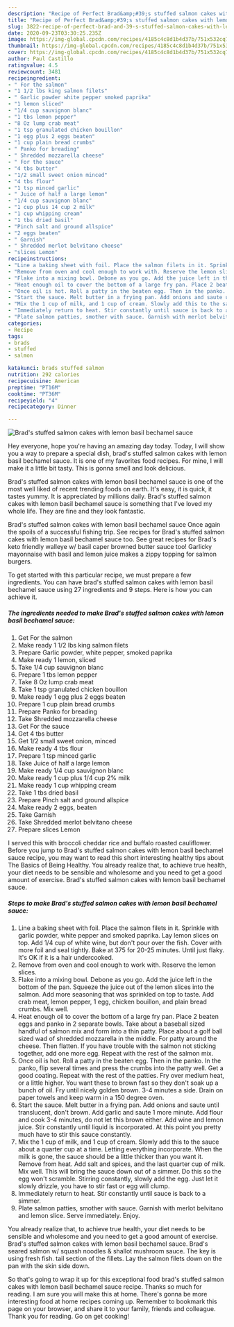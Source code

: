 ```yaml
---
description: "Recipe of Perfect Brad&amp;#39;s stuffed salmon cakes with lemon basil bechamel sauce"
title: "Recipe of Perfect Brad&amp;#39;s stuffed salmon cakes with lemon basil bechamel sauce"
slug: 3822-recipe-of-perfect-brad-and-39-s-stuffed-salmon-cakes-with-lemon-basil-bechamel-sauce
date: 2020-09-23T03:30:25.235Z
image: https://img-global.cpcdn.com/recipes/4185c4c8d1b4d37b/751x532cq70/brads-stuffed-salmon-cakes-with-lemon-basil-bechamel-sauce-recipe-main-photo.jpg
thumbnail: https://img-global.cpcdn.com/recipes/4185c4c8d1b4d37b/751x532cq70/brads-stuffed-salmon-cakes-with-lemon-basil-bechamel-sauce-recipe-main-photo.jpg
cover: https://img-global.cpcdn.com/recipes/4185c4c8d1b4d37b/751x532cq70/brads-stuffed-salmon-cakes-with-lemon-basil-bechamel-sauce-recipe-main-photo.jpg
author: Paul Castillo
ratingvalue: 4.5
reviewcount: 3481
recipeingredient:
- " For the salmon"
- "1 1/2 lbs king salmon filets"
- " Garlic powder white pepper smoked paprika"
- "1 lemon sliced"
- "1/4 cup sauvignon blanc"
- "1 tbs lemon pepper"
- "8 Oz lump crab meat"
- "1 tsp granulated chicken bouillon"
- "1 egg plus 2 eggs beaten"
- "1 cup plain bread crumbs"
- " Panko for breading"
- " Shredded mozzarella cheese"
- " For the sauce"
- "4 tbs butter"
- "1/2 small sweet onion minced"
- "4 tbs flour"
- "1 tsp minced garlic"
- " Juice of half a large lemon"
- "1/4 cup sauvignon blanc"
- "1 cup plus 14 cup 2 milk"
- "1 cup whipping cream"
- "1 tbs dried basil"
- "Pinch salt and ground allspice"
- "2 eggs beaten"
- " Garnish"
- " Shredded merlot belvitano cheese"
- "slices Lemon"
recipeinstructions:
- "Line a baking sheet with foil. Place the salmon filets in it. Sprinkle with garlic powder, white pepper and smoked paprika. Lay lemon slices on top. Add 1/4 cup of white wine, but don&#39;t pour over the fish. Cover with more foil and seal tightly. Bake at 375 for 20-25 minutes. Until just flaky. It&#39;s OK if it is a hair undercooked."
- "Remove from oven and cool enough to work with. Reserve the lemon slices."
- "Flake into a mixing bowl. Debone as you go. Add the juice left in the bottom of the pan. Squeeze the juice out of the lemon slices into the salmon. Add more seasoning that was sprinkled on top to taste. Add crab meat, lemon pepper, 1 egg, chicken bouillon, and plain bread crumbs. Mix well."
- "Heat enough oil to cover the bottom of a large fry pan. Place 2 beaten eggs and panko in 2 separate bowls. Take about a baseball sized handful of salmon mix and form into a thin patty. Place about a golf ball sized wad of shredded mozzarella in the middle. For patty around the cheese. Then flatten. If you have trouble with the salmon not sticking together, add one more egg. Repeat with the rest of the salmon mix."
- "Once oil is hot. Roll a patty in the beaten egg. Then in the panko. In the panko, flip several times and press the crumbs into the patty well. Get a good coating. Repeat with the rest of the patties. Fry over medium heat, or a little higher. You want these to brown fast so they don&#39;t soak up a bunch of oil. Fry until nicely golden brown. 3-4 minutes a side. Drain on paper towels and keep warm in a 150 degree oven."
- "Start the sauce. Melt butter in a frying pan. Add onions and saute until translucent, don&#39;t brown. Add garlic and saute 1 more minute. Add flour and cook 3-4 minutes, do not let this brown either. Add wine and lemon juice. Stir constantly until liquid is incorporated. At this point you pretty much have to stir this sauce constantly."
- "Mix the 1 cup of milk, and 1 cup of cream. Slowly add this to the sauce about a quarter cup at a time. Letting everything incorporate. When the milk is gone, the sauce should be a little thicker than you want it. Remove from heat. Add salt and spices, and the last quarter cup of milk. Mix well. This will bring the sauce down out of a simmer. Do this so the egg won&#39;t scramble. Stirring constantly, slowly add the egg. Just let it slowly drizzle, you have to stir fast or egg will clump."
- "Immediately return to heat. Stir constantly until sauce is back to a simmer."
- "Plate salmon patties, smother with sauce. Garnish with merlot belvitano and lemon slice. Serve immediately. Enjoy."
categories:
- Recipe
tags:
- brads
- stuffed
- salmon

katakunci: brads stuffed salmon 
nutrition: 292 calories
recipecuisine: American
preptime: "PT16M"
cooktime: "PT36M"
recipeyield: "4"
recipecategory: Dinner

---
```



![Brad&#39;s stuffed salmon cakes with lemon basil bechamel sauce](https://img-global.cpcdn.com/recipes/4185c4c8d1b4d37b/751x532cq70/brads-stuffed-salmon-cakes-with-lemon-basil-bechamel-sauce-recipe-main-photo.jpg)

Hey everyone, hope you're having an amazing day today. Today, I will show you a way to prepare a special dish, brad&#39;s stuffed salmon cakes with lemon basil bechamel sauce. It is one of my favorites food recipes. For mine, I will make it a little bit tasty. This is gonna smell and look delicious.

Brad&#39;s stuffed salmon cakes with lemon basil bechamel sauce is one of the most well liked of recent trending foods on earth. It's easy, it is quick, it tastes yummy. It is appreciated by millions daily. Brad&#39;s stuffed salmon cakes with lemon basil bechamel sauce is something that I've loved my whole life. They are fine and they look fantastic.

Brad&#39;s stuffed salmon cakes with lemon basil bechamel sauce Once again the spoils of a successful fishing trip. See recipes for Brad&#39;s stuffed salmon cakes with lemon basil bechamel sauce too. See great recipes for Brad&#39;s keto friendly walleye w/ basil caper browned butter sauce too! Garlicky mayonnaise with basil and lemon juice makes a zippy topping for salmon burgers.


To get started with this particular recipe, we must prepare a few ingredients. You can have brad&#39;s stuffed salmon cakes with lemon basil bechamel sauce using 27 ingredients and 9 steps. Here is how you can achieve it.

<!--inarticleads1-->

##### The ingredients needed to make Brad&#39;s stuffed salmon cakes with lemon basil bechamel sauce:

1. Get  For the salmon
1. Make ready 1 1/2 lbs king salmon filets
1. Prepare  Garlic powder, white pepper, smoked paprika
1. Make ready 1 lemon, sliced
1. Take 1/4 cup sauvignon blanc
1. Prepare 1 tbs lemon pepper
1. Take 8 Oz lump crab meat
1. Take 1 tsp granulated chicken bouillon
1. Make ready 1 egg plus 2 eggs beaten
1. Prepare 1 cup plain bread crumbs
1. Prepare  Panko for breading
1. Take  Shredded mozzarella cheese
1. Get  For the sauce
1. Get 4 tbs butter
1. Get 1/2 small sweet onion, minced
1. Make ready 4 tbs flour
1. Prepare 1 tsp minced garlic
1. Take  Juice of half a large lemon
1. Make ready 1/4 cup sauvignon blanc
1. Make ready 1 cup plus 1/4 cup 2% milk
1. Make ready 1 cup whipping cream
1. Take 1 tbs dried basil
1. Prepare Pinch salt and ground allspice
1. Make ready 2 eggs, beaten
1. Take  Garnish
1. Take  Shredded merlot belvitano cheese
1. Prepare slices Lemon


I served this with broccoli cheddar rice and buffalo roasted cauliflower. Before you jump to Brad&#39;s stuffed salmon cakes with lemon basil bechamel sauce recipe, you may want to read this short interesting healthy tips about The Basics of Being Healthy. You already realize that, to achieve true health, your diet needs to be sensible and wholesome and you need to get a good amount of exercise. Brad&#39;s stuffed salmon cakes with lemon basil bechamel sauce. 

<!--inarticleads2-->

##### Steps to make Brad&#39;s stuffed salmon cakes with lemon basil bechamel sauce:

1. Line a baking sheet with foil. Place the salmon filets in it. Sprinkle with garlic powder, white pepper and smoked paprika. Lay lemon slices on top. Add 1/4 cup of white wine, but don&#39;t pour over the fish. Cover with more foil and seal tightly. Bake at 375 for 20-25 minutes. Until just flaky. It&#39;s OK if it is a hair undercooked.
1. Remove from oven and cool enough to work with. Reserve the lemon slices.
1. Flake into a mixing bowl. Debone as you go. Add the juice left in the bottom of the pan. Squeeze the juice out of the lemon slices into the salmon. Add more seasoning that was sprinkled on top to taste. Add crab meat, lemon pepper, 1 egg, chicken bouillon, and plain bread crumbs. Mix well.
1. Heat enough oil to cover the bottom of a large fry pan. Place 2 beaten eggs and panko in 2 separate bowls. Take about a baseball sized handful of salmon mix and form into a thin patty. Place about a golf ball sized wad of shredded mozzarella in the middle. For patty around the cheese. Then flatten. If you have trouble with the salmon not sticking together, add one more egg. Repeat with the rest of the salmon mix.
1. Once oil is hot. Roll a patty in the beaten egg. Then in the panko. In the panko, flip several times and press the crumbs into the patty well. Get a good coating. Repeat with the rest of the patties. Fry over medium heat, or a little higher. You want these to brown fast so they don&#39;t soak up a bunch of oil. Fry until nicely golden brown. 3-4 minutes a side. Drain on paper towels and keep warm in a 150 degree oven.
1. Start the sauce. Melt butter in a frying pan. Add onions and saute until translucent, don&#39;t brown. Add garlic and saute 1 more minute. Add flour and cook 3-4 minutes, do not let this brown either. Add wine and lemon juice. Stir constantly until liquid is incorporated. At this point you pretty much have to stir this sauce constantly.
1. Mix the 1 cup of milk, and 1 cup of cream. Slowly add this to the sauce about a quarter cup at a time. Letting everything incorporate. When the milk is gone, the sauce should be a little thicker than you want it. Remove from heat. Add salt and spices, and the last quarter cup of milk. Mix well. This will bring the sauce down out of a simmer. Do this so the egg won&#39;t scramble. Stirring constantly, slowly add the egg. Just let it slowly drizzle, you have to stir fast or egg will clump.
1. Immediately return to heat. Stir constantly until sauce is back to a simmer.
1. Plate salmon patties, smother with sauce. Garnish with merlot belvitano and lemon slice. Serve immediately. Enjoy.


You already realize that, to achieve true health, your diet needs to be sensible and wholesome and you need to get a good amount of exercise. Brad&#39;s stuffed salmon cakes with lemon basil bechamel sauce. Brad&#39;s seared salmon w/ squash noodles &amp; shallot mushroom sauce. The key is using fresh fish. tail section of the fillets. Lay the salmon filets down on the pan with the skin side down. 

So that's going to wrap it up for this exceptional food brad&#39;s stuffed salmon cakes with lemon basil bechamel sauce recipe. Thanks so much for reading. I am sure you will make this at home. There's gonna be more interesting food at home recipes coming up. Remember to bookmark this page on your browser, and share it to your family, friends and colleague. Thank you for reading. Go on get cooking!
